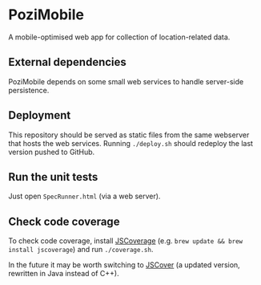 # PoziMobile

A mobile-optimised web app for collection of location-related data.

## External dependencies

PoziMobile depends on some small web services to handle server-side persistence.

## Deployment

This repository should be served as static files from the same webserver that
hosts the web services. Running `./deploy.sh` should redeploy the last version
pushed to GitHub.

## Run the unit tests

Just open `SpecRunner.html` (via a web server).

## Check code coverage

To check code coverage, install [JSCoverage](http://siliconforks.com/jscoverage/manual.html)
(e.g. `brew update && brew install jscoverage`) and run `./coverage.sh`.

In the future it may be worth switching to [JSCover](http://tntim96.github.com/JSCover/)
(a updated version, rewritten in Java instead of C++).

